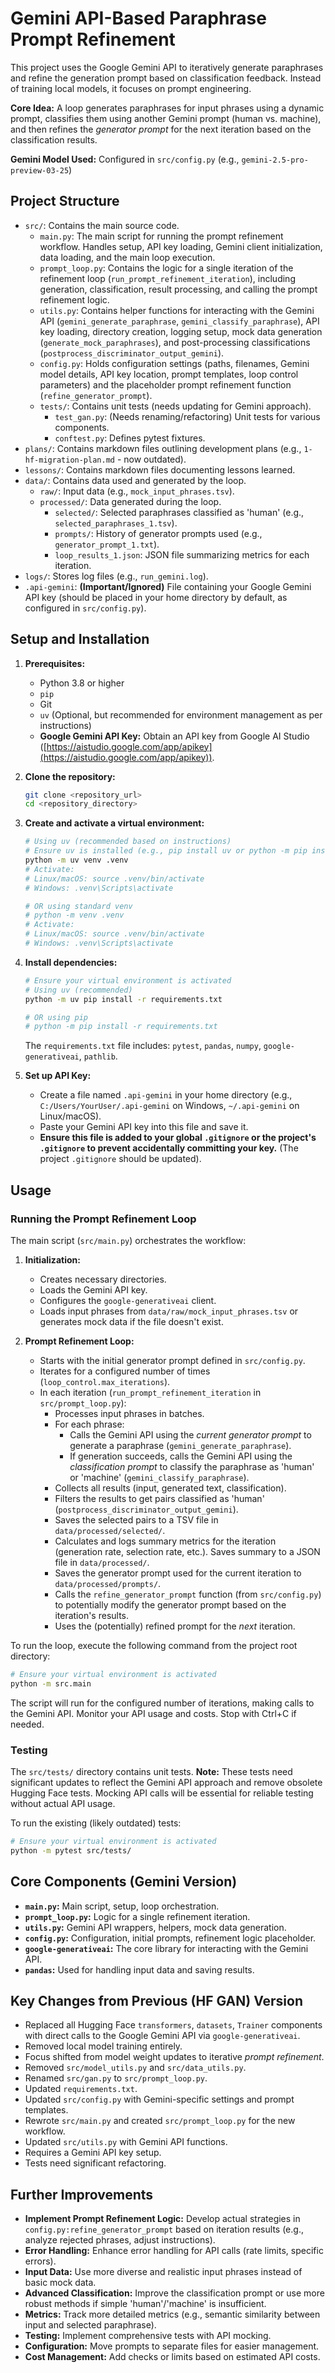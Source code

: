 # Gemini API-Based Paraphrase Prompt Refinement

This project uses the Google Gemini API to iteratively generate paraphrases and refine the generation prompt based on classification feedback. Instead of training local models, it focuses on prompt engineering.

**Core Idea:** A loop generates paraphrases for input phrases using a dynamic prompt, classifies them using another Gemini prompt (human vs. machine), and then refines the *generator prompt* for the next iteration based on the classification results.

**Gemini Model Used:** Configured in `src/config.py` (e.g., `gemini-2.5-pro-preview-03-25`)

## Project Structure

-   `src/`: Contains the main source code.
    -   `main.py`: The main script for running the prompt refinement workflow. Handles setup, API key loading, Gemini client initialization, data loading, and the main loop execution.
    -   `prompt_loop.py`: Contains the logic for a single iteration of the refinement loop (`run_prompt_refinement_iteration`), including generation, classification, result processing, and calling the prompt refinement logic.
    -   `utils.py`: Contains helper functions for interacting with the Gemini API (`gemini_generate_paraphrase`, `gemini_classify_paraphrase`), API key loading, directory creation, logging setup, mock data generation (`generate_mock_paraphrases`), and post-processing classifications (`postprocess_discriminator_output_gemini`).
    -   `config.py`: Holds configuration settings (paths, filenames, Gemini model details, API key location, prompt templates, loop control parameters) and the placeholder prompt refinement function (`refine_generator_prompt`).
    -   `tests/`: Contains unit tests (needs updating for Gemini approach).
        -   `test_gan.py`: (Needs renaming/refactoring) Unit tests for various components.
        -   `conftest.py`: Defines pytest fixtures.
-   `plans/`: Contains markdown files outlining development plans (e.g., `1-hf-migration-plan.md` - now outdated).
-   `lessons/`: Contains markdown files documenting lessons learned.
-   `data/`: Contains data used and generated by the loop.
    -   `raw/`: Input data (e.g., `mock_input_phrases.tsv`).
    -   `processed/`: Data generated during the loop.
        -   `selected/`: Selected paraphrases classified as 'human' (e.g., `selected_paraphrases_1.tsv`).
        -   `prompts/`: History of generator prompts used (e.g., `generator_prompt_1.txt`).
        -   `loop_results_1.json`: JSON file summarizing metrics for each iteration.
-   `logs/`: Stores log files (e.g., `run_gemini.log`).
-   `.api-gemini`: **(Important/Ignored)** File containing your Google Gemini API key (should be placed in your home directory by default, as configured in `src/config.py`).

## Setup and Installation

1.  **Prerequisites:**
    *   Python 3.8 or higher
    *   `pip`
    *   Git
    *   `uv` (Optional, but recommended for environment management as per instructions)
    *   **Google Gemini API Key:** Obtain an API key from Google AI Studio ([https://aistudio.google.com/app/apikey](https://aistudio.google.com/app/apikey)).

2.  **Clone the repository:**

    ```bash
    git clone <repository_url>
    cd <repository_directory>
    ```

3.  **Create and activate a virtual environment:**

    ```bash
    # Using uv (recommended based on instructions)
    # Ensure uv is installed (e.g., pip install uv or python -m pip install uv)
    python -m uv venv .venv
    # Activate:
    # Linux/macOS: source .venv/bin/activate
    # Windows: .venv\Scripts\activate

    # OR using standard venv
    # python -m venv .venv
    # Activate:
    # Linux/macOS: source .venv/bin/activate
    # Windows: .venv\Scripts\activate
    ```

4.  **Install dependencies:**

    ```bash
    # Ensure your virtual environment is activated
    # Using uv (recommended)
    python -m uv pip install -r requirements.txt

    # OR using pip
    # python -m pip install -r requirements.txt
    ```
    The `requirements.txt` file includes: `pytest`, `pandas`, `numpy`, `google-generativeai`, `pathlib`.

5.  **Set up API Key:**
    *   Create a file named `.api-gemini` in your home directory (e.g., `C:/Users/YourUser/.api-gemini` on Windows, `~/.api-gemini` on Linux/macOS).
    *   Paste your Gemini API key into this file and save it.
    *   **Ensure this file is added to your global `.gitignore` or the project's `.gitignore` to prevent accidentally committing your key.** (The project `.gitignore` should be updated).

## Usage

### Running the Prompt Refinement Loop

The main script (`src/main.py`) orchestrates the workflow:

1.  **Initialization:**
    *   Creates necessary directories.
    *   Loads the Gemini API key.
    *   Configures the `google-generativeai` client.
    *   Loads input phrases from `data/raw/mock_input_phrases.tsv` or generates mock data if the file doesn't exist.

2.  **Prompt Refinement Loop:**
    *   Starts with the initial generator prompt defined in `src/config.py`.
    *   Iterates for a configured number of times (`loop_control.max_iterations`).
    *   In each iteration (`run_prompt_refinement_iteration` in `src/prompt_loop.py`):
        *   Processes input phrases in batches.
        *   For each phrase:
            *   Calls the Gemini API using the *current generator prompt* to generate a paraphrase (`gemini_generate_paraphrase`).
            *   If generation succeeds, calls the Gemini API using the *classification prompt* to classify the paraphrase as 'human' or 'machine' (`gemini_classify_paraphrase`).
        *   Collects all results (input, generated text, classification).
        *   Filters the results to get pairs classified as 'human' (`postprocess_discriminator_output_gemini`).
        *   Saves the selected pairs to a TSV file in `data/processed/selected/`.
        *   Calculates and logs summary metrics for the iteration (generation rate, selection rate, etc.). Saves summary to a JSON file in `data/processed/`.
        *   Saves the generator prompt used for the current iteration to `data/processed/prompts/`.
        *   Calls the `refine_generator_prompt` function (from `src/config.py`) to potentially modify the generator prompt based on the iteration's results.
        *   Uses the (potentially) refined prompt for the *next* iteration.

To run the loop, execute the following command from the project root directory:

```bash
# Ensure your virtual environment is activated
python -m src.main
```

The script will run for the configured number of iterations, making calls to the Gemini API. Monitor your API usage and costs. Stop with Ctrl+C if needed.

### Testing

The `src/tests/` directory contains unit tests. **Note:** These tests need significant updates to reflect the Gemini API approach and remove obsolete Hugging Face tests. Mocking API calls will be essential for reliable testing without actual API usage.

To run the existing (likely outdated) tests:

```bash
# Ensure your virtual environment is activated
python -m pytest src/tests/
```

## Core Components (Gemini Version)

-   **`main.py`:** Main script, setup, loop orchestration.
-   **`prompt_loop.py`:** Logic for a single refinement iteration.
-   **`utils.py`:** Gemini API wrappers, helpers, mock data generation.
-   **`config.py`:** Configuration, initial prompts, refinement logic placeholder.
-   **`google-generativeai`:** The core library for interacting with the Gemini API.
-   **`pandas`:** Used for handling input data and saving results.

## Key Changes from Previous (HF GAN) Version

-   Replaced all Hugging Face `transformers`, `datasets`, `Trainer` components with direct calls to the Google Gemini API via `google-generativeai`.
-   Removed local model training entirely.
-   Focus shifted from model weight updates to iterative *prompt refinement*.
-   Removed `src/model_utils.py` and `src/data_utils.py`.
-   Renamed `src/gan.py` to `src/prompt_loop.py`.
-   Updated `requirements.txt`.
-   Updated `src/config.py` with Gemini-specific settings and prompt templates.
-   Rewrote `src/main.py` and created `src/prompt_loop.py` for the new workflow.
-   Updated `src/utils.py` with Gemini API functions.
-   Requires a Gemini API key setup.
-   Tests need significant refactoring.

## Further Improvements

-   **Implement Prompt Refinement Logic:** Develop actual strategies in `config.py:refine_generator_prompt` based on iteration results (e.g., analyze rejected phrases, adjust instructions).
-   **Error Handling:** Enhance error handling for API calls (rate limits, specific errors).
-   **Input Data:** Use more diverse and realistic input phrases instead of basic mock data.
-   **Advanced Classification:** Improve the classification prompt or use more robust methods if simple 'human'/'machine' is insufficient.
-   **Metrics:** Track more detailed metrics (e.g., semantic similarity between input and selected paraphrase).
-   **Testing:** Implement comprehensive tests with API mocking.
-   **Configuration:** Move prompts to separate files for easier management.
-   **Cost Management:** Add checks or limits based on estimated API costs.
